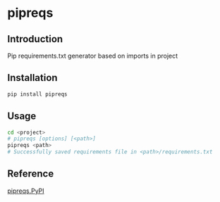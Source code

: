 # pipreqs

## Introduction

Pip requirements.txt generator based on imports in project

## Installation

```bash
pip install pipreqs
```

## Usage

```bash
cd <project>
# pipreqs [options] [<path>]
pipreqs <path>
# Successfully saved requirements file in <path>/requirements.txt
```

## Reference

[pipreqs.PyPI](https://pypi.org/project/pipreqs/)

